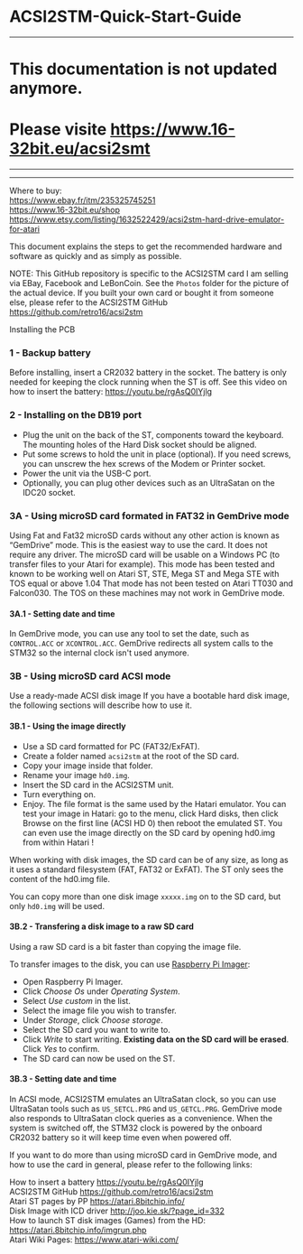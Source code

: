 # ACSI2STM-Quick-Start-Guide

***
#  This documentation is not updated anymore.
#  Please visite https://www.16-32bit.eu/acsi2smt 
***

---------------------------- 
Where to buy:  
https://www.ebay.fr/itm/235325745251  
https://www.16-32bit.eu/shop
https://www.etsy.com/listing/1632522429/acsi2stm-hard-drive-emulator-for-atari  


This document explains the steps to get the recommended hardware and software as quickly and as simply as possible. 

NOTE: This GitHub repository is specific to the ACSI2STM card I am selling via EBay, Facebook and LeBonCoin.
See the `Photos` folder for the picture of the actual device.
If you built your own card or bought it from someone else, please refer to the ACSI2STM GitHub https://github.com/retro16/acsi2stm
 
Installing the PCB
### 1 - Backup battery
Before installing, insert a CR2032 battery in the socket. The battery is only needed for keeping the clock running when the ST is off.
See this video on how to insert the battery: https://youtu.be/rgAsQ0IYjlg



### 2 - Installing on the DB19 port
* Plug the unit on the back of the ST, components toward the keyboard.  The mounting holes of the Hard Disk socket should be aligned.
* Put some screws to hold the unit in place (optional).  If you need screws, you can unscrew the hex screws of the Modem or Printer socket.
* Power the unit via the USB-C port.
* Optionally, you can plug other devices such as an UltraSatan on the IDC20  socket.



### 3A - Using microSD card formated in FAT32 in GemDrive mode
Using Fat and Fat32 microSD cards without any other action is known as “GemDrive” mode. This is the easiest way to use the card. It does not require any driver. The microSD card will be usable on a Windows PC (to transfer files to your Atari for example).
This mode has been tested and known to be working well on Atari ST, STE, Mega ST and Mega STE with TOS equal or above 1.04
That mode has not been tested on Atari TT030 and Falcon030. The TOS on these machines may not work in GemDrive mode.
 
#### 3A.1 - Setting date and time
In GemDrive mode, you can use any tool to set the date, such as `CONTROL.ACC` or `XCONTROL.ACC`. GemDrive redirects all system calls to the STM32 so the internal clock isn't used anymore.



### 3B - Using microSD card ACSI mode
Use a ready-made ACSI disk image
If you have a bootable hard disk image, the following sections will describe how to use it.


#### 3B.1 - Using the image directly
* Use a SD card formatted for PC (FAT32/ExFAT).
* Create a folder named `acsi2stm` at the root of the SD card.
* Copy your image inside that folder.
* Rename your image `hd0.img`.
* Insert the SD card in the ACSI2STM unit.
* Turn everything on.
* Enjoy.
The file format is the same used by the Hatari emulator. You can test your image in Hatari: go to the menu, click Hard disks, then click Browse on the first line (ACSI HD 0) then reboot the emulated ST. You can even use the image directly on the SD card by opening hd0.img from within Hatari !

When working with disk images, the SD card can be of any size, as long as it uses a standard filesystem (FAT, FAT32 or ExFAT). The ST only sees the content of the hd0.img file.

You can copy more than one disk image `xxxxx.img` on to the SD card, but only `hd0.img` will be used.

#### 3B.2 - Transfering a disk image to a raw SD card

Using a raw SD card is a bit faster than copying the image file.

To transfer images to the disk, you can use
[Raspberry Pi Imager](https://www.raspberrypi.com/software/):

* Open Raspberry Pi Imager.
* Click *Choose Os* under *Operating System*.
* Select *Use custom* in the list.
* Select the image file you wish to transfer.
* Under *Storage*, click *Choose storage*.
* Select the SD card you want to write to.
* Click *Write* to start writing. **Existing data on the SD card will be erased**. Click *Yes* to confirm.
* The SD card can now be used on the ST.

#### 3B.3 - Setting date and time
In ACSI mode, ACSI2STM emulates an UltraSatan clock, so you can use UltraSatan tools such as `US_SETCL.PRG` and `US_GETCL.PRG`. GemDrive mode also responds to UltraSatan clock queries as a convenience.
When the system is switched off, the STM32 clock is powered by the onboard CR2032 battery so it will keep time even when powered off.




 
If you want to do more than using microSD card in GemDrive mode, and how to use the card in general, please refer to the following links:

How to insert a battery https://youtu.be/rgAsQ0IYjlg  
ACSI2STM GitHub https://github.com/retro16/acsi2stm  
Atari ST pages by PP https://atari.8bitchip.info/  
Disk Image with ICD driver http://joo.kie.sk/?page_id=332  
How to launch ST disk images (Games) from the HD: https://atari.8bitchip.info/imgrun.php  
Atari Wiki Pages: https://www.atari-wiki.com/  


 

